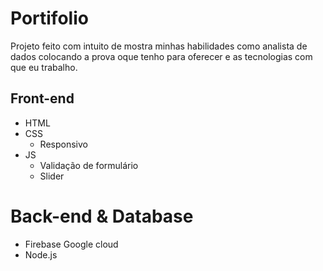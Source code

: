 # Portifolio

Projeto feito com intuito de mostra minhas habilidades como analista de dados colocando a prova oque tenho para oferecer e as tecnologias com que eu trabalho.

## Front-end

- HTML
- CSS
    - Responsivo
- JS
  - Validação de formulário 
  - Slider

# Back-end & Database

- Firebase Google cloud 
- Node.js
